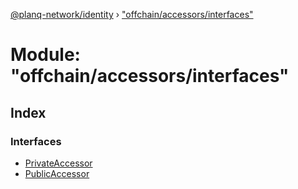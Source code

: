[@planq-network/identity](../README.md) › ["offchain/accessors/interfaces"](_offchain_accessors_interfaces_.md)

# Module: "offchain/accessors/interfaces"

## Index

### Interfaces

* [PrivateAccessor](../interfaces/_offchain_accessors_interfaces_.privateaccessor.md)
* [PublicAccessor](../interfaces/_offchain_accessors_interfaces_.publicaccessor.md)
